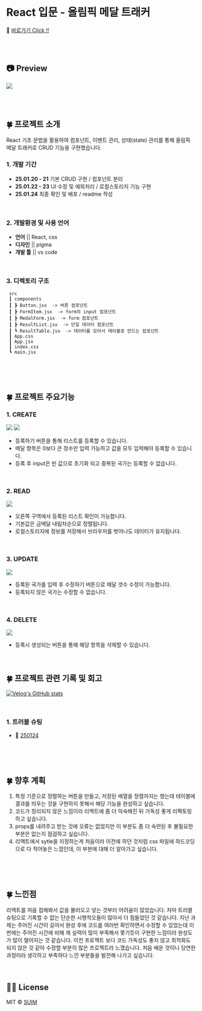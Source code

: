 # React 입문 - 올림픽 메달 트래커

🔗 [바로가기 Click !!]()

<br><br>

## 📷 Preview
<img src="/readme_img/main.png">


<br><br>

## 🍀 프로젝트 소개
React 기초 문법을 활용하여 컴포넌트, 이벤트 관리, 상태(state) 관리를 통해 올림픽 메달 트래커로 CRUD 기능을 구현했습니다.
<br>

### 1. 개발 기간
- **25.01.20 - 21** 기본 CRUD 구현 / 컴포넌트 분리
- **25.01.22 - 23** UI 수정 및 예외처리 / 로컬스토리지 기능 구현
- **25.01.24** 최종 확인 및 배포 / readme 작성
<br>

### 2. 개발환경 및 사용 언어
- **언어** || React, css
- **디자인** || pigma
- **개발 툴** || vs code
<br>

### 3. 디렉토리 구조
```
 src
 ┃ components
 ┃ ┣ Button.jsx  -> 버튼 컴포넌트
 ┃ ┣ FormItem.jsx  -> form의 input 컴포넌트
 ┃ ┣ MedalForm.jsx  -> form 컴포넌트
 ┃ ┣ ResultList.jsx  -> 단일 데이터 컴포넌트
 ┃ ┗ ResultTable.jsx  -> 데이터를 모아서 테이블로 만드는 컴포넌트
 ┃ App.css
 ┃ App.jsx
 ┃ index.css
 ┗ main.jsx

```


<br><br><br>

## 🍀 프로젝트 주요기능
### 1. CREATE
<img src="/readme_img/check1.png">
<img src="/readme_img/check2.png">

- 등록하기 버튼을 통해 리스트를 등록할 수 있습니다.
- 메달 항목은 0보다 큰 정수만 입력 가능하고 값을 모두 입력해야 등록할 수 있습니다.
- 등록 후 input은 빈 값으로 초기화 되고 중복된 국가는 등록할 수 없습니다.
<br>

### 2. READ
<img src="/readme_img/read.png">

- 오른쪽 구역에서 등록된 리스트 확인이 가능합니다.
- 기본값은 금메달 내림차순으로 정렬됩니다.
- 로컬스토리지에 정보를 저장해서 브라우저를 벗어나도 데이터가 유지됩니다.
<br>

### 3. UPDATE
<img src="/readme_img/update.png">

- 등록된 국가를 입력 후 수정하기 버튼으로 메달 갯수 수정이 가능합니다.
- 등록되지 않은 국가는 수정할 수 없습니다.
<br>

### 4. DELETE
<img src="/readme_img/delete.png">

- 등록시 생성되는 버튼을 통해 해당 항목을 삭제할 수 있습니다.
<br><br><br>

## 🍀 프로젝트  관련 기록 및 회고
[![Velog's GitHub stats](https://velog-readme-stats.vercel.app/api?name=_kimsuim)](https://velog.io/@_kimsuim)

<br>

### 1. 트러블 슈팅
- 🔗 [250124]()

<br><br><br>

## 🍀 향후 계획
1. 특정 기준으로 정렬하는 버튼을 만들고, 저장된 배열을 정렬까지는 했는데 테이블에 결과를 띄우는 것을 구현하지 못해서 해당 기능을 완성하고 싶습니다.
2. 코드가 정리되지 않은 느낌이라 리액트에 좀 더 익숙해진 뒤 가독성 좋게 리팩토링 하고 싶습니다.
3. props를 내려주고 받는 것에 오류는 없었지만 이 부분도 좀 더 숙련된 후 불필요한 부분은 없는지 점검하고 싶습니다. 
4. 리액트에서 sytle을 지정하는게 처음이라 이전에 하던 것처럼 css 파일에 하드코딩으로 다 적어놓은 느낌인데, 이 부분에 대해 더 알아가고 싶습니다.

<br><br><br>

## 🍀 느낀점
리액트를 처음 접해봐서 값을 불러오고 넣는 것부터 어려움이 많았습니다. 차마 트러블 슈팅으로 기록할 수 없는 단순한 시행착오들이 많아서 더 힘들었던 것 같습니다. 지난 과제는 주어진 시간이 길어서 완성 후에 코드를 여러번 확인하면서 수정할 수 있었는데 이번에는 주어진 시간에 비해 제 실력이 많이 부족해서 쫓기듯이 구현한 느낌이라 완성도가 많이 떨어지는 것 같습니다. 이전 프로젝트 보다 코드 가독성도 좋지 않고 최적화도 되지 않은 것 같아 수정할 부분이 많은 프로젝트라 느꼈습니다. 처음 배운 것이니 당연한 과정이라 생각하고 부족하다 느낀 부분들을 발전해 나가고 싶습니다.
<br><br><br>

## 👍🏻 License

  MIT &copy; [SUIM](mailto:suim0215@gmail.com)